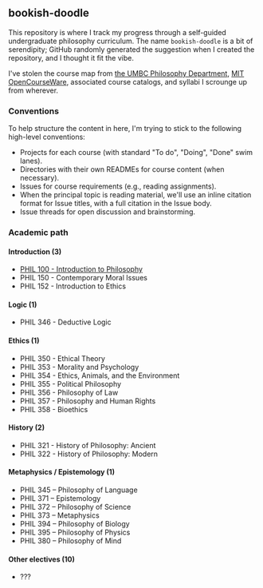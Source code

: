 ## bookish-doodle

This repository is where I track my progress through a self-guided undergraduate philosophy curriculum. The name `bookish-doodle` is a bit of serendipity; GitHub randomly generated the suggestion when I created the repository, and I thought it fit the vibe.

I've stolen the course map from [the UMBC Philosophy Department](https://philosophy.umbc.edu), [MIT OpenCourseWare](https://ocw.mit.edu/courses/linguistics-and-philosophy/), associated course catalogs, and syllabi I scrounge up from wherever.

### Conventions

To help structure the content in here, I'm trying to stick to the following high-level conventions:

- Projects for each course (with standard "To do", "Doing", "Done" swim lanes).
- Directories with their own READMEs for course content (when necessary).
- Issues for course requirements (e.g., reading assignments).
- When the principal topic is reading material, we'll use an inline citation format for Issue titles, with a full citation in the Issue body.
- Issue threads for open discussion and brainstorming.

### Academic path

#### Introduction (3)

- [PHIL 100 - Introduction to Philosophy](https://github.com/egyptiankarim/bookish-doodle/projects/1)
- PHIL 150 - Contemporary Moral Issues
- PHIL 152 - Introduction to Ethics

#### Logic (1)

- PHIL 346 - Deductive Logic

#### Ethics (1)

- PHIL 350 - Ethical Theory
- PHIL 353 - Morality and Psychology
- PHIL 354 - Ethics, Animals, and the Environment
- PHIL 355 - Political Philosophy
- PHIL 356 - Philosophy of Law
- PHIL 357 - Philosophy and Human Rights
- PHIL 358 - Bioethics

#### History (2)

- PHIL 321 - History of Philosophy: Ancient
- PHIL 322 - History of Philosophy: Modern

#### Metaphysics / Epistemology (1)

- PHIL 345 – Philosophy of Language
- PHIL 371 – Epistemology
- PHIL 372 – Philosophy of Science
- PHIL 373 – Metaphysics
- PHIL 394 – Philosophy of Biology
- PHIL 395 – Philosophy of Physics
- PHIL 380 – Philosophy of Mind

#### Other electives (10)

- ???